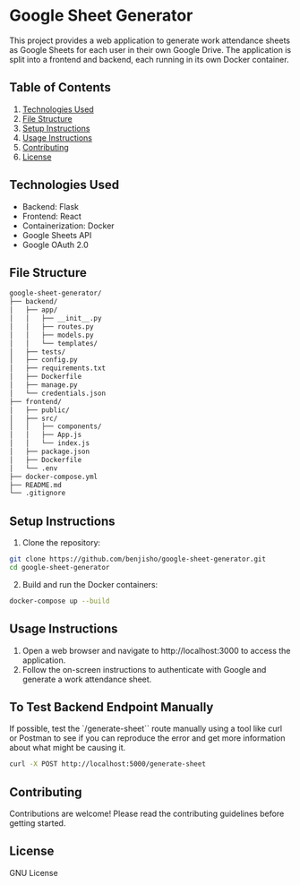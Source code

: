 # Google Sheet Generator

This project provides a web application to generate work attendance sheets as Google Sheets for each user in their own Google Drive. The application is split into a frontend and backend, each running in its own Docker container.

## Table of Contents

1. [Technologies Used](#technologies-used)
2. [File Structure](#file-structure)
3. [Setup Instructions](#setup-instructions)
4. [Usage Instructions](#usage-instructions)
5. [Contributing](#contributing)
6. [License](#license)

## Technologies Used

- Backend: Flask
- Frontend: React
- Containerization: Docker
- Google Sheets API
- Google OAuth 2.0

## File Structure

```bash
google-sheet-generator/
├── backend/
│   ├── app/
│   │   ├── __init__.py
│   │   ├── routes.py
│   │   ├── models.py
│   │   └── templates/
│   ├── tests/
│   ├── config.py
│   ├── requirements.txt
│   ├── Dockerfile
│   ├── manage.py
│   └── credentials.json
├── frontend/
│   ├── public/
│   ├── src/
│   │   ├── components/
│   │   ├── App.js
│   │   └── index.js
│   ├── package.json
│   ├── Dockerfile
│   └── .env
├── docker-compose.yml
├── README.md
└── .gitignore
```

## Setup Instructions

1. Clone the repository:
```bash
git clone https://github.com/benjisho/google-sheet-generator.git
cd google-sheet-generator
```

2. Build and run the Docker containers:
```bash
docker-compose up --build
```

## Usage Instructions

1. Open a web browser and navigate to http://localhost:3000 to access the application.
2. Follow the on-screen instructions to authenticate with Google and generate a work attendance sheet.

## To Test Backend Endpoint Manually

If possible, test the `/generate-sheet`` route manually using a tool like curl or Postman to see if you can reproduce the error and get more information about what might be causing it.
```bash
curl -X POST http://localhost:5000/generate-sheet
```

## Contributing
Contributions are welcome! Please read the contributing guidelines before getting started.

## License
GNU License